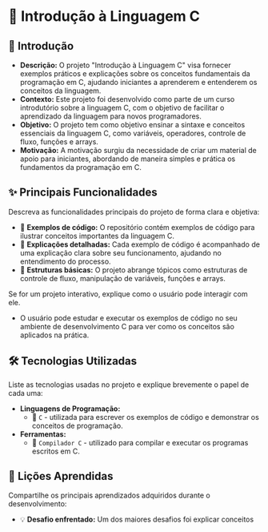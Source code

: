 # 🚀 Introdução à Linguagem C

## 📌 Introdução  
- **Descrição:** O projeto "Introdução à Linguagem C" visa fornecer exemplos práticos e explicações sobre os conceitos fundamentais da programação em C, ajudando iniciantes a aprenderem e entenderem os conceitos da linguagem.  
- **Contexto:** Este projeto foi desenvolvido como parte de um curso introdutório sobre a linguagem C, com o objetivo de facilitar o aprendizado da linguagem para novos programadores.  
- **Objetivo:** O projeto tem como objetivo ensinar a sintaxe e conceitos essenciais da linguagem C, como variáveis, operadores, controle de fluxo, funções e arrays.  
- **Motivação:** A motivação surgiu da necessidade de criar um material de apoio para iniciantes, abordando de maneira simples e prática os fundamentos da programação em C.  

## ✨ Principais Funcionalidades  
Descreva as funcionalidades principais do projeto de forma clara e objetiva:  
- 📌 **Exemplos de código:** O repositório contém exemplos de código para ilustrar conceitos importantes da linguagem C.  
- 📌 **Explicações detalhadas:** Cada exemplo de código é acompanhado de uma explicação clara sobre seu funcionamento, ajudando no entendimento do processo.  
- 📌 **Estruturas básicas:** O projeto abrange tópicos como estruturas de controle de fluxo, manipulação de variáveis, funções e arrays.  

Se for um projeto interativo, explique como o usuário pode interagir com ele.  
- O usuário pode estudar e executar os exemplos de código no seu ambiente de desenvolvimento C para ver como os conceitos são aplicados na prática.

## 🛠️ Tecnologias Utilizadas  
Liste as tecnologias usadas no projeto e explique brevemente o papel de cada uma:  
- **Linguagens de Programação:**  
  - 🚀 `C` - utilizada para escrever os exemplos de código e demonstrar os conceitos de programação.  
- **Ferramentas:**  
  - 🔧 `Compilador C` - utilizado para compilar e executar os programas escritos em C.  


## 🎯 Lições Aprendidas  
Compartilhe os principais aprendizados adquiridos durante o desenvolvimento:  
- 💡 **Desafio enfrentado:** Um dos maiores desafios foi explicar conceitos
